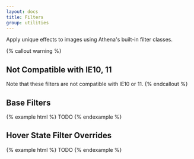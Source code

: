 ```yaml
---
layout: docs
title: Filters
group: utilities
---
```


Apply unique effects to images using Athena's built-in filter classes.

{% callout warning %}
## Not Compatible with IE10, 11
Note that these filters are not compatible with IE10 or 11.
{% endcallout %}

## Base Filters

{% example html %}
TODO
{% endexample %}

## Hover State Filter Overrides

{% example html %}
TODO
{% endexample %}
